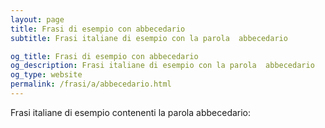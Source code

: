 ```yaml
---
layout: page
title: Frasi di esempio con abbecedario 
subtitle: Frasi italiane di esempio con la parola  abbecedario

og_title: Frasi di esempio con abbecedario 
og_description: Frasi italiane di esempio con la parola  abbecedario
og_type: website
permalink: /frasi/a/abbecedario.html
---
```


Frasi italiane di esempio contenenti la parola abbecedario:



